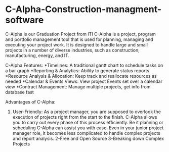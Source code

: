 # C-Alpha-Construction-managment-software

C-Alpha is our Graduation Project from ITI 
C-Alpha  is a project, program and portfolio management tool that is used for planning, managing and executing your project work. 
It is designed to handle large and small projects in a number of diverse industries, such as construction, manufacturing, energy, and IT. 

C-Alpha Features:
*Timelines: A traditional gantt chart to schedule tasks on a bar graph
*Reporting & Analytics: Ability to generate status reports
*Resource Analysis & Allocation: Keep track and reallocate resources as needed
*Calendar & Events Views: View project Events set over a calendar view
*Contract Management: Manage multiple projects, get info from database fast

Advantages of C-Alpha:
1. User-Friendly:
As a project manager, you are supposed to overlook the execution of projects right from the start to the finish. 
C-Alpha allows you to carry out every phase of this process efficiently. Be it planning or scheduling C-Alpha can assist you with ease. 
Even in your junior project manager role, it becomes less complicated to handle complex projects and report analysis. 
2-Free and Open Source 
3-Breaking down Complex Projects
